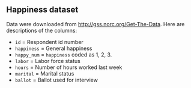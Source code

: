 ## Happiness dataset

Data were downloaded from http://gss.norc.org/Get-The-Data. Here are descriptions of the columns:

- `id` = Respondent id number
- `happiness` = General happiness
- `happy_num` = `happiness` coded as 1, 2, 3.
- `labor` = Labor force status
- `hours` = Number of hours worked last week
- `marital` = Marital status
- `ballot` = Ballot used for interview